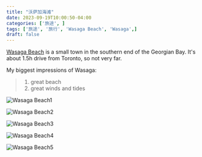 ```yaml
---
title: "沃萨加海滩"
date: 2023-09-19T10:00:50-04:00
categories: ['旅途', ]  
tags: ['旅途', '旅行', 'Wasaga Beach', 'Wasaga',]  
draft: false
---
```


[Wasaga Beach](https://en.wikipedia.org/wiki/Wasaga_Beach) is a small town in the southern end of the Georgian Bay. It's about 
1.5h drive from Toronto, so not very far. 

My biggest impressions of Wasaga:
> 1. great beach 
> 2. great winds and tides


![Wasaga Beach1](/travel/wasaga_beach/wasaga_1.jpeg "Wasaga Beach")


![Wasaga Beach2](/travel/wasaga_beach/wasaga_2.jpeg "Wasaga Beach")

![Wasaga Beach3](/travel/wasaga_beach/wasaga_3.jpeg "Wasaga Beach")

![Wasaga Beach4](/travel/wasaga_beach/wasaga_4.jpeg "Wasaga Beach")

![Wasaga Beach5](/travel/wasaga_beach/wasaga_5.jpeg "Wasaga Beach")
